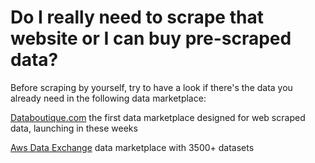 # Do I really need to scrape that website or I can buy pre-scraped data?
Before scraping by yourself, try to have a look if there's the data you already need in the following data marketplace:

[Databoutique.com](https://www.databoutique.com/) the first data marketplace designed for web scraped data, launching in these weeks

[Aws Data Exchange](https://aws.amazon.com/data-exchange/) data marketplace with 3500+ datasets
